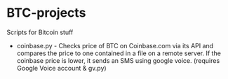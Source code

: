 BTC-projects
============

Scripts for Bitcoin stuff

- coinbase.py - Checks price of BTC on Coinbase.com via its API and compares the price to one contained in a file on a remote server. If the coinbase price is lower, it sends an SMS using google voice. (requires Google Voice account & gv.py)
